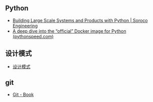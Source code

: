 

## Python

- [Building Large Scale Systems and Products with Python | Soroco Engineering](https://engineering.soroco.com/building-large-scale-systems-and-products-with-python/)
- [A deep dive into the “official” Docker image for Python (pythonspeed.com)](https://pythonspeed.com/articles/official-python-docker-image/)

## 设计模式

- [设计模式](https://refactoringguru.cn/design-patterns)

## git

- [Git - Book](https://git-scm.com/book/zh/v2)
